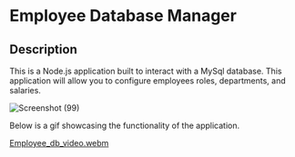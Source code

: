 # Employee Database Manager

## Description

This is a Node.js application built to interact with a MySql database. This application will allow you to configure employees roles, departments, and salaries.

![Screenshot (99)](https://user-images.githubusercontent.com/111029572/216480127-17fd4273-98fe-4571-8220-318f31a09b85.png)

Below is a gif showcasing the functionality of the application.

[Employee_db_video.webm](https://user-images.githubusercontent.com/111029572/216480166-ebf871f3-a869-43bd-8ca2-af4ebf102ac5.webm)
